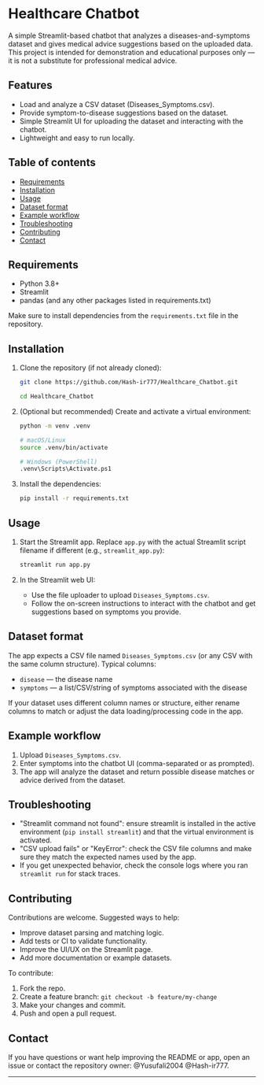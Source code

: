 # Healthcare Chatbot

A simple Streamlit-based chatbot that analyzes a diseases-and-symptoms dataset and gives medical advice suggestions based on the uploaded data. This project is intended for demonstration and educational purposes only — it is not a substitute for professional medical advice.

## Features
- Load and analyze a CSV dataset (Diseases_Symptoms.csv).
- Provide symptom-to-disease suggestions based on the dataset.
- Simple Streamlit UI for uploading the dataset and interacting with the chatbot.
- Lightweight and easy to run locally.

## Table of contents
- [Requirements](#requirements)
- [Installation](#installation)
- [Usage](#usage)
- [Dataset format](#dataset-format)
- [Example workflow](#example-workflow)
- [Troubleshooting](#troubleshooting)
- [Contributing](#contributing)
- [Contact](#contact)

## Requirements
- Python 3.8+
- Streamlit
- pandas (and any other packages listed in requirements.txt)

Make sure to install dependencies from the `requirements.txt` file in the repository.

## Installation
1. Clone the repository (if not already cloned):
   ```bash
   git clone https://github.com/Hash-ir777/Healthcare_Chatbot.git
   
   cd Healthcare_Chatbot
   ```

2. (Optional but recommended) Create and activate a virtual environment:
   ```bash
   python -m venv .venv
   
   # macOS/Linux
   source .venv/bin/activate

   # Windows (PowerShell)
   .venv\Scripts\Activate.ps1
   ```

3. Install the dependencies:
   ```bash
   pip install -r requirements.txt
   ```

## Usage
1. Start the Streamlit app. Replace `app.py` with the actual Streamlit script filename if different (e.g., `streamlit_app.py`):
   ```bash
   streamlit run app.py
   ```

2. In the Streamlit web UI:
   - Use the file uploader to upload `Diseases_Symptoms.csv`.
   - Follow the on-screen instructions to interact with the chatbot and get suggestions based on symptoms you provide.

## Dataset format
The app expects a CSV file named `Diseases_Symptoms.csv` (or any CSV with the same column structure). Typical columns:
- `disease` — the disease name
- `symptoms` — a list/CSV/string of symptoms associated with the disease

If your dataset uses different column names or structure, either rename columns to match or adjust the data loading/processing code in the app.

## Example workflow
1. Upload `Diseases_Symptoms.csv`.
2. Enter symptoms into the chatbot UI (comma-separated or as prompted).
3. The app will analyze the dataset and return possible disease matches or advice derived from the dataset.

## Troubleshooting
- "Streamlit command not found": ensure streamlit is installed in the active environment (`pip install streamlit`) and that the virtual environment is activated.
- "CSV upload fails" or "KeyError": check the CSV file columns and make sure they match the expected names used by the app.
- If you get unexpected behavior, check the console logs where you ran `streamlit run` for stack traces.

## Contributing
Contributions are welcome. Suggested ways to help:
- Improve dataset parsing and matching logic.
- Add tests or CI to validate functionality.
- Improve the UI/UX on the Streamlit page.
- Add more documentation or example datasets.

To contribute:
1. Fork the repo.
2. Create a feature branch: `git checkout -b feature/my-change`
3. Make your changes and commit.
4. Push and open a pull request.

## Contact
If you have questions or want help improving the README or app, open an issue or contact the repository owner: @Yusufali2004 @Hash-ir777.

---
